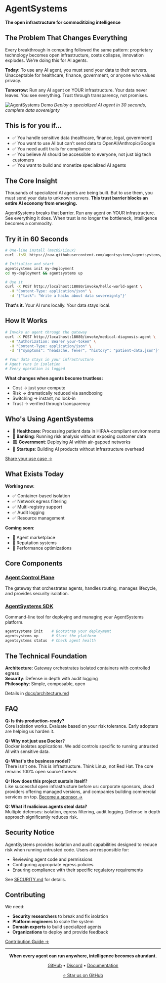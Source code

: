 # AgentSystems

**The open infrastructure for commoditizing intelligence**

## The Problem That Changes Everything

Every breakthrough in computing followed the same pattern: proprietary technology becomes open infrastructure, costs collapse, innovation explodes. We're doing this for AI agents.

**Today:** To use any AI agent, you must send your data to their servers. Unacceptable for healthcare, finance, government, or anyone who values privacy.

**Tomorrow:** Run any AI agent on YOUR infrastructure. Your data never leaves. You see everything. Trust through transparency, not promises.

![AgentSystems Demo](docs/demo.gif)
*Deploy a specialized AI agent in 30 seconds, complete data sovereignty*

## This is for you if...

- ✅ You handle sensitive data (healthcare, finance, legal, government)
- ✅ You want to use AI but can't send data to OpenAI/Anthropic/Google  
- ✅ You need audit trails for compliance
- ✅ You believe AI should be accessible to everyone, not just big tech customers
- ✅ You want to build and monetize specialized AI agents

## The Core Insight

Thousands of specialized AI agents are being built. But to use them, you must send your data to unknown servers. **This trust barrier blocks an entire AI economy from emerging.**

AgentSystems breaks that barrier. Run any agent on YOUR infrastructure. See everything it does. When trust is no longer the bottleneck, intelligence becomes a commodity.

## Try it in 60 Seconds

```bash
# One-line install (macOS/Linux)
curl -fsSL https://raw.githubusercontent.com/agentsystems/agentsystems/main/install.sh | sh

# Initialize and start
agentsystems init my-deployment
cd my-deployment && agentsystems up

# Use it
curl -X POST http://localhost:18080/invoke/hello-world-agent \
  -H "Content-Type: application/json" \
  -d '{"task": "Write a haiku about data sovereignty"}'
```

**That's it.** Your AI runs locally. Your data stays local.

## How It Works

```bash
# Invoke an agent through the gateway
curl -X POST http://localhost:18080/invoke/medical-diagnosis-agent \
  -H "Authorization: Bearer your-token" \
  -H "Content-Type: application/json" \
  -d '{"symptoms": "headache, fever", "history": "patient-data.json"}'

# Your data stays in your infrastructure
# Agent runs in isolation  
# Every operation is logged
```

**What changes when agents become trustless:**
- Cost → just your compute
- Risk → dramatically reduced via sandboxing
- Switching → instant, no lock-in
- Trust → verified through transparency

## Who's Using AgentSystems

- 🏥 **Healthcare**: Processing patient data in HIPAA-compliant environments
- 🏦 **Banking**: Running risk analysis without exposing customer data  
- 🏛️ **Government**: Deploying AI within air-gapped networks
- 🚀 **Startups**: Building AI products without infrastructure overhead

[Share your use case →](https://github.com/agentsystems/agentsystems/discussions)

## What Exists Today

**Working now:**
- ✅ Container-based isolation
- ✅ Network egress filtering
- ✅ Multi-registry support
- ✅ Audit logging
- ✅ Resource management

**Coming soon:**
- 🚧 Agent marketplace
- 🚧 Reputation systems
- 🚧 Performance optimizations

## Core Components

### [Agent Control Plane](https://github.com/agentsystems/agent-control-plane)
The gateway that orchestrates agents, handles routing, manages lifecycle, and provides security isolation.

### [AgentSystems SDK](https://github.com/agentsystems/agentsystems-sdk)
Command-line tool for deploying and managing your AgentSystems platform.

```bash
agentsystems init    # Bootstrap your deployment
agentsystems up      # Start the platform
agentsystems status  # Check agent health
```

## The Technical Foundation

**Architecture**: Gateway orchestrates isolated containers with controlled egress  
**Security**: Defense in depth with audit logging  
**Philosophy**: Simple, composable, open  

Details in [docs/architecture.md](docs/architecture.md)

## FAQ

**Q: Is this production-ready?**  
Core isolation works. Evaluate based on your risk tolerance. Early adopters are helping us harden it.

**Q: Why not just use Docker?**  
Docker isolates applications. We add controls specific to running untrusted AI with sensitive data.

**Q: What's the business model?**  
There isn't one. This is infrastructure. Think Linux, not Red Hat. The core remains 100% open source forever.

**Q: How does this project sustain itself?**  
Like successful open infrastructure before us: corporate sponsors, cloud providers offering managed versions, and companies building commercial services on top. [Become a sponsor →](https://github.com/sponsors/agentsystems)

**Q: What if malicious agents steal data?**  
Multiple defenses: isolation, egress filtering, audit logging. Defense in depth approach significantly reduces risk.

## Security Notice

AgentSystems provides isolation and audit capabilities designed to reduce risk when running untrusted code. Users are responsible for:
- Reviewing agent code and permissions
- Configuring appropriate egress policies  
- Ensuring compliance with their specific regulatory requirements

See [SECURITY.md](SECURITY.md) for details.

## Contributing

We need:
- **Security researchers** to break and fix isolation
- **Platform engineers** to scale the system
- **Domain experts** to build specialized agents  
- **Organizations** to deploy and provide feedback

[Contribution Guide →](CONTRIBUTING.md)

---

<p align="center">
<strong>When every agent can run anywhere, intelligence becomes abundant.</strong>
</p>

<p align="center">
<a href="https://github.com/agentsystems/agentsystems">GitHub</a> •
<a href="https://discord.gg/agentsystems">Discord</a> •
<a href="https://docs.agentsystems.ai">Documentation</a>
</p>

<p align="center">
<a href="https://github.com/agentsystems/agentsystems/stargazers">⭐ Star us on GitHub</a>
</p>